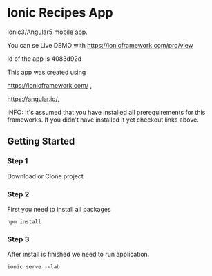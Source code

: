 # Ionic Recipes App
Ionic3/Angular5 mobile app.

You can se Live DEMO with
https://ionicframework.com/pro/view

Id of the app is 4083d92d

This app was created using 

https://ionicframework.com/ ,

https://angular.io/,

INFO: It's assumed that you have installed all prerequirements for this frameworks.
If you didn't have installed it yet checkout links above.

## Getting Started

### Step 1

Download or Clone project

### Step 2

First you need to install all packages

```
npm install
```

### Step 3

After install is finished we need to run application.

```
ionic serve --lab
```